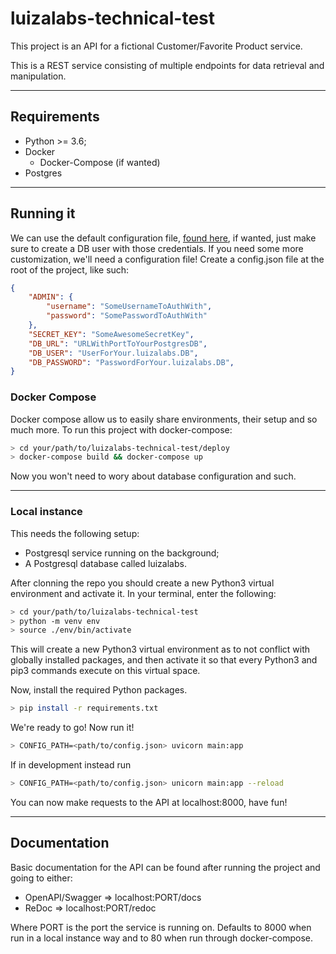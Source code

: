 # luizalabs-technical-test

This project is an API for a fictional Customer/Favorite Product service.

This is a REST service consisting of multiple endpoints for data retrieval and manipulation.

---

## Requirements

- Python >= 3.6;
- Docker
  - Docker-Compose (if wanted)
- Postgres

---

## Running it

We can use the default configuration file, [found here](app/config.py), if wanted, just make sure to create a DB user with those credentials.
If you need some more customization, we'll need a configuration file!
Create a config.json file at the root of the project, like such:

```json
{
    "ADMIN": {
        "username": "SomeUsernameToAuthWith",
        "password": "SomePasswordToAuthWith"
    },
    "SECRET_KEY": "SomeAwesomeSecretKey",
    "DB_URL": "URLWithPortToYourPostgresDB",
    "DB_USER": "UserForYour.luizalabs.DB",
    "DB_PASSWORD": "PasswordForYour.luizalabs.DB",
}
```

### Docker Compose

Docker compose allow us to easily share environments, their setup and so much more. To run this project with docker-compose:

```sh
> cd your/path/to/luizalabs-technical-test/deploy
> docker-compose build && docker-compose up
```

Now you won't need to wory about database configuration and such.

---

### Local instance

This needs the following setup:

- Postgresql service running on the background;
- A Postgresql database called luizalabs.

After clonning the repo you should create a new Python3 virtual environment and activate it. In your terminal, enter the following:

```sh
> cd your/path/to/luizalabs-technical-test
> python -m venv env
> source ./env/bin/activate
```

This will create a new Python3 virtual environment as to not conflict with globally installed packages, and then activate it so that every Python3 and pip3 commands execute on this virtual space.
 
Now, install the required Python packages.

```sh
> pip install -r requirements.txt
```

We're ready to go! Now run it!

```sh
> CONFIG_PATH=<path/to/config.json> uvicorn main:app
```

If in development instead run

```sh
> CONFIG_PATH=<path/to/config.json> unicorn main:app --reload
```

You can now make requests to the API at localhost:8000, have fun!

---

## Documentation

Basic documentation for the API can be found after running the project and going to either:

- OpenAPI/Swagger => localhost:PORT/docs
- ReDoc => localhost:PORT/redoc

Where PORT is the port the service is running on. Defaults to 8000 when run in a local instance way and to 80 when run through docker-compose.
